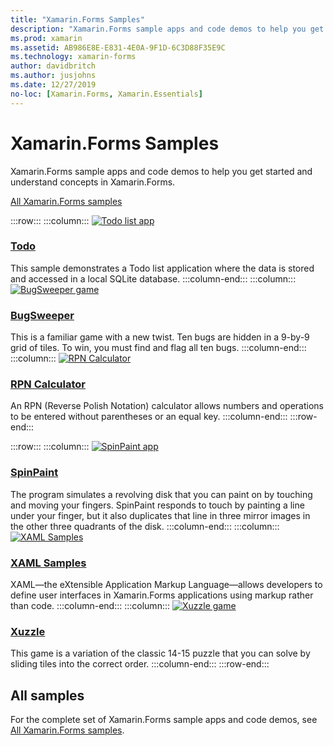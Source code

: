 ```yaml
---
title: "Xamarin.Forms Samples"
description: "Xamarin.Forms sample apps and code demos to help you get started and understand concepts in Xamarin.Forms."
ms.prod: xamarin
ms.assetid: AB986E8E-E831-4E0A-9F1D-6C3D88F35E9C
ms.technology: xamarin-forms
author: davidbritch
ms.author: jusjohns
ms.date: 12/27/2019
no-loc: [Xamarin.Forms, Xamarin.Essentials]
---
```


# Xamarin.Forms Samples

Xamarin.Forms sample apps and code demos to help you get started and understand concepts in Xamarin.Forms.

[All Xamarin.Forms samples](/samples/browse/?products=xamarin&term=Xamarin.Forms)

:::row:::
    :::column:::
[![Todo list app](images/todo.png)](/samples/xamarin/xamarin-forms-samples/todo/)

### [Todo](/samples/xamarin/xamarin-forms-samples/todo/)

This sample demonstrates a Todo list application where the data is stored and accessed in a local SQLite database.
    :::column-end:::
    :::column:::
[![BugSweeper game](images/bugsweeper.png)](/samples/xamarin/xamarin-forms-samples/bugsweeper/)

### [BugSweeper](/samples/xamarin/xamarin-forms-samples/bugsweeper/)

This is a familiar game with a new twist. Ten bugs are hidden in a 9-by-9 grid of tiles. To win, you must find and flag all ten bugs.
    :::column-end:::
    :::column:::
[![RPN Calculator](images/rpncalc.png)](/samples/xamarin/xamarin-forms-samples/rpncalculator/)

### [RPN Calculator](/samples/xamarin/xamarin-forms-samples/rpncalculator/)

An RPN (Reverse Polish Notation) calculator allows numbers and operations to be entered without parentheses or an equal key.
    :::column-end:::
:::row-end:::

:::row:::
    :::column:::
[![SpinPaint app](images/spinpaint.png)](/samples/xamarin/xamarin-forms-samples/skiasharpforms-spinpaint/)

### [SpinPaint](/samples/xamarin/xamarin-forms-samples/skiasharpforms-spinpaint/)

The program simulates a revolving disk that you can paint on by touching and moving your fingers. SpinPaint responds to touch by painting a line under your finger, but it also duplicates that line in three mirror images in the other three quadrants of the disk.
    :::column-end:::
    :::column:::
[![XAML Samples](images/xaml.png)](/samples/xamarin/xamarin-forms-samples/xamlsamples/)

### [XAML Samples](/samples/xamarin/xamarin-forms-samples/xamlsamples/)

XAML—the eXtensible Application Markup Language—allows developers to define user interfaces in Xamarin.Forms applications using markup rather than code.
    :::column-end:::
        :::column:::
[![Xuzzle game](images/xuzzle.png)](/samples/xamarin/mobile-samples/liveplayer-xamagonxuzzlelp/)

### [Xuzzle](/samples/xamarin/mobile-samples/liveplayer-xamagonxuzzlelp/)

This game is a variation of the classic 14-15 puzzle that you can solve by sliding tiles into the correct order.
    :::column-end:::
:::row-end:::

## All samples

For the complete set of Xamarin.Forms sample apps and code demos, see [All Xamarin.Forms samples](/samples/browse/?products=xamarin&term=Xamarin.Forms).